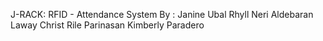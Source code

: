 J-RACK: RFID - Attendance System
By :
Janine Ubal
Rhyll Neri
Aldebaran Laway
Christ Rile Parinasan
Kimberly Paradero
